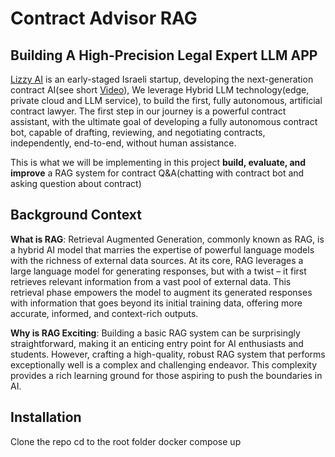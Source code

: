 # Contract Advisor RAG


## Building A High-Precision Legal Expert LLM APP

[Lizzy AI](http://lizzyai.com) is an early-staged Israeli startup, developing the next-generation contract AI(see short [Video](https://youtu.be/NFwmptDOsAc)), We leverage Hybrid LLM technology(edge, private cloud and LLM service), to build the first, fully autonomous, artificial contract lawyer. The first step in our journey is a powerful contract assistant, with the ultimate goal of developing a fully autonomous contract bot, capable of drafting, reviewing, and negotiating contracts, independently, end-to-end, without human assistance.

This is what we will be implementing in this project **build, evaluate, and improve** a RAG system for contract Q&A(chatting with contract bot and asking question about contract)

## Background Context

**What is RAG**: Retrieval Augmented Generation, commonly known as RAG, is a hybrid AI model that marries the expertise of powerful language models with the richness of external data sources. At its core, RAG leverages a large language model for generating responses, but with a twist – it first retrieves relevant information from a vast pool of external data. This retrieval phase empowers the model to augment its generated responses with information that goes beyond its initial training data, offering more accurate, informed, and context-rich outputs.

**Why is RAG Exciting**: Building a basic RAG system can be surprisingly straightforward, making it an enticing entry point for AI enthusiasts and students. However, crafting a high-quality, robust RAG system that performs exceptionally well is a complex and challenging endeavor. This complexity provides a rich learning ground for those aspiring to push the boundaries in AI.

## Installation
Clone the repo 
cd to the root folder
docker compose up

